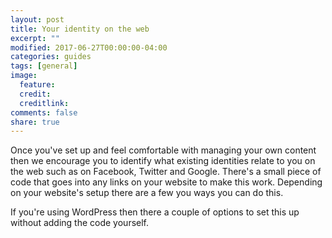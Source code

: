 ```yaml
---
layout: post
title: Your identity on the web
excerpt: ""
modified: 2017-06-27T00:00:00-04:00
categories: guides
tags: [general]
image:
  feature:
  credit:
  creditlink:
comments: false
share: true
---
```


Once you've set up and feel comfortable with managing your own content then we encourage you to identify what existing identities relate to you on the web such as on Facebook, Twitter and Google. There's a small piece of code that goes into any links on your website to make this work. Depending on your website's setup there are a few you ways you can do this.

If you're using WordPress then there a couple of options to set this up without adding the code yourself. 
